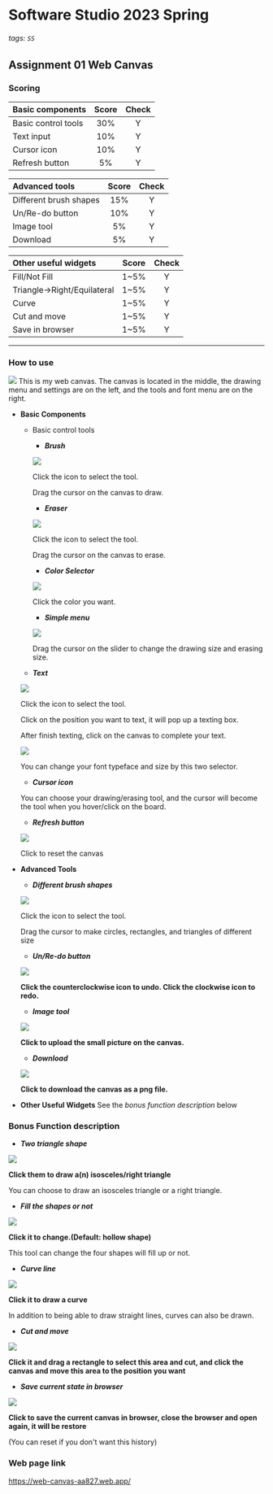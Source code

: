 # Software Studio 2023 Spring
###### tags: `SS`
## Assignment 01 Web Canvas


### Scoring

| **Basic components**                             | **Score** | **Check** |
| :----------------------------------------------- | :-------: | :-------: |
| Basic control tools                              | 30%       | Y         |
| Text input                                       | 10%       | Y         |
| Cursor icon                                      | 10%       | Y         |
| Refresh button                                   | 5%       | Y         |

| **Advanced tools**                               | **Score** | **Check** |
| :----------------------------------------------- | :-------: | :-------: |
| Different brush shapes                           | 15%       | Y         |
| Un/Re-do button                                  | 10%       |Y   |
| Image tool                                       | 5%        |Y       |
| Download                                         | 5%        | Y         |

| **Other useful widgets**                         | **Score** | **Check** |
| :----------------------------------------------- | :-------: | :-------: |
| Fill/Not Fill                                 | 1~5%     |  Y|
| Triangle->Right/Equilateral |1~5%| Y|
| Curve|1~5%| Y|
| Cut and move|1~5%| Y|
| Save in browser|1~5%| Y|

---

### How to use 
![](https://i.imgur.com/XntDHiv.png)
This is my web canvas. 
The canvas is located in the middle, the drawing menu and settings are on the left, and the tools and font menu are on the right.

* **Basic Components**
    * Basic control tools
        * ***Brush***
           
        ![](https://i.imgur.com/HTz721J.png)   
        
        Click the icon to select the tool.  
        
        Drag the cursor on the canvas to draw.
        
        * ***Eraser***
        
        ![](https://i.imgur.com/oEjAyG4.png)
        
        Click the icon to select the tool.
        
        Drag the cursor on the canvas to erase.
        
        * ***Color Selector***
        
        ![](https://i.imgur.com/hkM727U.png)
        
        Click the color you want.
        
        * ***Simple menu***
        
        ![](https://i.imgur.com/jaqp3tZ.png)
        
        Drag the cursor on the slider to change the drawing size and erasing size.
        
    * ***Text***
    
    ![](https://i.imgur.com/SFrhQCd.png)
    
    Click the icon to select the tool.
    
    Click on the position you want to text, it will pop up a texting box.
    
    After finish texting, click on the canvas to complete your text.
    
    ![](https://i.imgur.com/cf1HJGK.png)
    
    You can change your font typeface and size by this two selector.
    
    * ***Cursor icon***
    
    You can choose your drawing/erasing tool, and the cursor will become the tool when you hover/click on the board.
    
   * ***Refresh button***
   
    ![](https://i.imgur.com/bg80sAb.png)
    
    Click to reset the canvas

* **Advanced Tools**

    * ***Different brush shapes***   
    
    ![](https://i.imgur.com/ZIhcYew.png)   
    
    Click the icon to select the tool.   
    
    Drag the cursor to make circles, rectangles, and triangles of different size
    
    * ***Un/Re-do button***   
    
    ![](https://i.imgur.com/1IHCd5c.png)   
    
    **Click the counterclockwise icon to undo.
    Click the clockwise icon to redo.**
    
    * ***Image tool***
    
    ![](https://i.imgur.com/XBmkmbW.png)
    
    **Click to upload the small  picture on the canvas.**
    
    * ***Download***
    
    ![](https://i.imgur.com/J8FINPo.png)
    
    **Click to download the canvas as a png file.**

* **Other Useful Widgets**
See the *bonus function description* below


### Bonus Function description
<!-- Decribe your bonus function and how to use it. -->

* ***Two triangle shape***

![](https://i.imgur.com/JmsIoIf.png)

**Click them to draw a(n) isosceles/right  triangle**

You can choose to draw an isosceles triangle or a right triangle.

* ***Fill the shapes or not***

![](https://i.imgur.com/qnXP7Do.png)

**Click it to change.(Default: hollow shape)**

This tool can change the four shapes will fill up or not.

* ***Curve line***

![](https://i.imgur.com/FVE3Obl.png)

**Click it to draw a curve**

In addition to being able to draw straight lines, curves can also be drawn.

* ***Cut and move***

![](https://i.imgur.com/NYWHTdn.png)

**Click it and drag a rectangle to select this area and cut, and click the canvas and move this area to the position you want**

* ***Save current state in browser***

![](https://i.imgur.com/A0a2STQ.png)

**Click to save the current canvas in browser, close the browser and open again, it will be restore**

(You can reset if you don't want this history)

### Web page link

https://web-canvas-aa827.web.app/


